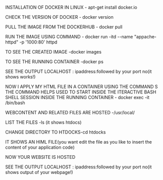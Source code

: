 INSTALLATION OF DOCKER IN LINUX - apt-get install docker.io

CHECK THE VERSION OF DOCKER - docker version

PULL THE IMAGE FROM THE DOCKERHUB - docker pull <image name>

RUN THE IMAGE USING COMMAND - docker run -itd --name "appache-httpd" -p '1000:80' httpd

TO SEE THE CREATED IMAGE -docker images

TO SEE THE RUNNING CONTAINER -docker ps

SEE THE OUTPUT LOCALHOST : ipaddress:followed by your port no(it shows works!)


NOW I APPLY MY HTML FILE IN A CONTAINER USING THE COMMAND
S
THE COMMAND HELPS USED TO START INSIDE THE ITERACTIVE BASH SHELL SESSION INSIDE THE RUNNING CONTAINER - docker exec -it <container name> /bin/bash

WEBCONTENT AND RELATED FILES ARE HOSTED -/usr/local/<container name>

LIST THE FILES -ls (it shows htdocs)

CHANGE DIRECTORY TO HTDOCKS-cd htdocks

IT SHOWS AN HIML FILE(you want edit the file as you like to insert the content of your application code)

NOW YOUR  WEBSITE IS HOSTED 

SEE THE OUTPUT LOCALHOST : ipaddress:followed by your port no(it shows output of your webpage!)

